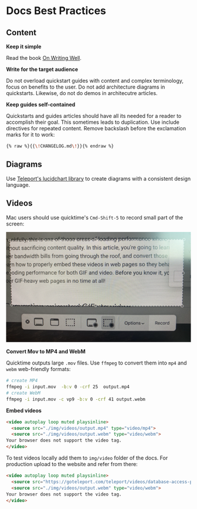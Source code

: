 # Docs Best Practices

## Content

**Keep it simple**

Read the book [On Writing Well](https://www.amazon.com/Writing-Well-Classic-Guide-Nonfiction/dp/0060891548).

**Write for the target audience**

Do not overload quickstart guides with content and complex terminology, focus
on benefits to the user. Do not add architecture diagrams in quickstarts.
Likewise, do not do demos in architecutre articles.

**Keep guides self-contained**

Quickstarts and guides articles should have all its needed for a reader
to accomplish their goal. This sometimes leads to duplication.
Use include directives for repeated content. Remove backslash before the exclamation marks for it to work:

```bash
{% raw %}{{\!CHANGELOG.md\!}}{% endraw %}
```

## Diagrams

Use [Teleport's lucidchart library](https://app.lucidchart.com/lucidchart/dfcf1f4a-5cf0-4758-8ebb-f6ea86900aba/edit)
to create diagrams with a consistent design language.

## Videos

Mac users should use quicktime's `Cmd-Shift-5` to record small part of the screen:

![quicktime](../img/docs/quicktime.webp)

**Convert Mov to MP4 and WebM**

Quicktime outputs large `.mov` files. Use `ffmpeg` to convert them into `mp4` and `webm`
web-friendly formats:

```bash
# create MP4
ffmpeg -i input.mov  -b:v 0 -crf 25  output.mp4
# create WebM
ffmpeg -i input.mov -c vp9 -b:v 0 -crf 41 output.webm
```

**Embed videos**

```html
<video autoplay loop muted playsinline>
  <source src="./img/videos/output.mp4" type="video/mp4">
  <source src="./img/videos/output.webm" type="video/webm">
Your browser does not support the video tag.
</video>
```

To test videos locally add them to `img/video` folder of the docs.
For production upload to the website and refer from there:

```html
<video autoplay loop muted playsinline>
  <source src="https://goteleport.com/teleport/videos/database-access-preview/dbaccessdemo.mp4" type="video/mp4">
  <source src="./img/videos/output.webm" type="video/webm">
Your browser does not support the video tag.
</video>
```
